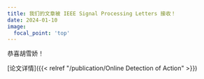 ```yaml
---
title: 我们的文章被 IEEE Signal Processing Letters 接收！
date: 2024-01-10
image:
  focal_point: 'top'
---
```


恭喜胡雪娇！

<!--more-->

[论文详情]({{< relref "/publication/Online Detection of Action" >}})